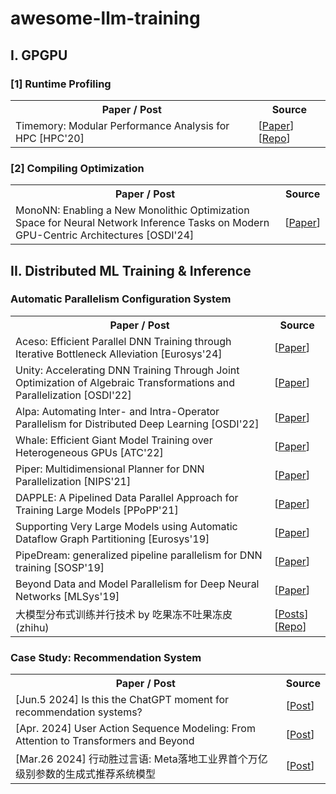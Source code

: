 <body>
<div><h1>awesome-llm-training</h1>

<div id="__source__">

<h2>I. GPGPU</h2>

<h3>[1] Runtime Profiling</h3>
<table>
<tr><th>Paper / Post</th><th>Source</th></tr>

<tr>
<td>Timemory: Modular Performance Analysis for HPC [HPC'20]</td>
<td>[<a href="https://link.springer.com/chapter/10.1007/978-3-030-50743-5_22">Paper</a>] [<a href="https://github.com/NERSC/timemory">Repo</a>]</td>
</tr>

</table>

<h3>[2] Compiling Optimization</h3>
<table>
<tr><th>Paper / Post</th><th>Source</th></tr>

<tr>
<td>MonoNN: Enabling a New Monolithic Optimization Space for Neural Network Inference Tasks on Modern
GPU-Centric Architectures [OSDI'24]</td>
<td>[<a href="https://dl.acm.org/doi/pdf/10.1145/3627703.3629554">Paper</a>]</td>
</tr>

</table>

<h2>II. Distributed ML Training & Inference</h2>

<h3>Automatic Parallelism Configuration System</h3>
<table>
<tr><th>Paper / Post</th><th>Source</th></tr>

<tr>
<td>Aceso: Efficient Parallel DNN Training through Iterative Bottleneck Alleviation [Eurosys'24]</td>
<td>[<a href="https://dl.acm.org/doi/pdf/10.1145/3627703.3629554">Paper</a>]</td>
</tr>

<tr>
<td>Unity: Accelerating DNN Training Through Joint Optimization of Algebraic Transformations and Parallelization [OSDI'22]</td>
<td>[<a href="https://www.usenix.org/system/files/osdi22-unger.pdf">Paper</a>]</td>
</tr>

<tr>
<td>Alpa: Automating Inter- and Intra-Operator Parallelism for Distributed Deep Learning [OSDI'22]</td>
<td>[<a href="https://www.usenix.org/system/files/osdi22-zheng-lianmin.pdf">Paper</a>]</td>
</tr>

<tr>
<td>Whale: Efficient Giant Model Training over Heterogeneous GPUs [ATC'22]</td>
<td>[<a href="https://www.usenix.org/system/files/atc22-jia-xianyan.pdf">Paper</a>]</td>
</tr>

<tr>
<td>Piper: Multidimensional Planner for DNN Parallelization [NIPS'21]</td>
<td>[<a href="https://proceedings.neurips.cc/paper/2021/file/d01eeca8b24321cd2fe89dd85b9beb51-Paper.pdf">Paper</a>]</td>
</tr>

<tr>
<td>DAPPLE: A Pipelined Data Parallel Approach for Training Large Models [PPoPP'21]</td>
<td>[<a href="https://arxiv.org/pdf/2007.01045">Paper</a>]</td>
</tr>

<tr>
<td>Supporting Very Large Models using Automatic Dataflow Graph Partitioning [Eurosys'19]</td>
<td>[<a href="https://dl.acm.org/doi/pdf/10.1145/3302424.3303953">Paper</a>]</td>
</tr>

<tr>
<td>PipeDream: generalized pipeline parallelism for DNN training [SOSP'19]</td>
<td>[<a href="https://par.nsf.gov/servlets/purl/10129641">Paper</a>]</td>
</tr>

<tr>
<td>Beyond Data and Model Parallelism for Deep Neural Networks [MLSys'19]</td>
<td>[<a href="https://proceedings.mlsys.org/paper_files/paper/2019/file/b422680f3db0986ddd7f8f126baaf0fa-Paper.pdf">Paper</a>]</td>
</tr>

<tr>
<td>大模型分布式训练并行技术 by 吃果冻不吐果冻皮 (zhihu)  </td>
<td>[<a href="https://zhuanlan.zhihu.com/p/598714869">Posts</a>][<a href="https://github.com/liguodongiot/llm-action">Repo</a>]</td>
</tr>
</table>


<h3>Case Study: Recommendation System</h3>
<table>
<tr>
    <th>Paper / Post</th>
    <th>Source</th>
</tr>
<tr>
    <td>
        [Jun.5 2024] Is this the ChatGPT moment for recommendation systems? 
    </td>
    <td>
        [<a href="https://www.shaped.ai/blog/is-this-the-chatgpt-moment-for-recommendation-systems">Post</a>]
    </td>
</tr>
<tr>
    <td>
        [Apr. 2024] User Action Sequence Modeling: From Attention to Transformers and Beyond 
    </td>
    <td>
        [<a href="https://mlfrontiers.substack.com/p/user-action-sequence-modeling-from">Post</a>]
    </td>
</tr>
<tr>
    <td>
        [Mar.26 2024] 行动胜过言语: Meta落地工业界首个万亿级别参数的生成式推荐系统模型 
    </td>
    <td>
        [<a href="https://zhuanlan.zhihu.com/p/687478684">Post</a>]
    </td>
</tr>
</table>

</div>

</div>
</body>
